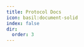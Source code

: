 ```yaml
---
title: Protocol Docs
icon: basil:document-solid
index: false
dir:
  order: 3
---
```


<Catalog base='/en-us/protocol/' />
